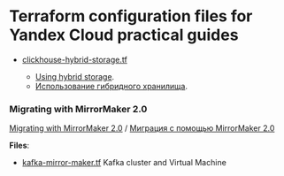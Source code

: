 # Terraform configuration files for Yandex Cloud practical guides

* [clickhouse-hybrid-storage.tf](./clickhouse-hybrid-storage.tf)

    * [Using hybrid storage](https://cloud.yandex.com/en/docs/managed-clickhouse/tutorials/hybrid-storage).
    * [Использование гибридного хранилища](https://cloud.yandex.ru/docs/managed-clickhouse/tutorials/hybrid-storage).

### Migrating with MirrorMaker 2.0

[Migrating with MirrorMaker 2.0](https://cloud.yandex.com/en/docs/managed-kafka/tutorials/mirrormaker-unmanaged-topics) / [Миграция с помощью MirrorMaker 2.0](https://cloud.yandex.ru/docs/managed-kafka/tutorials/mirrormaker-unmanaged-topics)

**Files**:

* [kafka-mirror-maker.tf](./kafka-mirror-maker.tf) Kafka cluster and Virtual Machine
